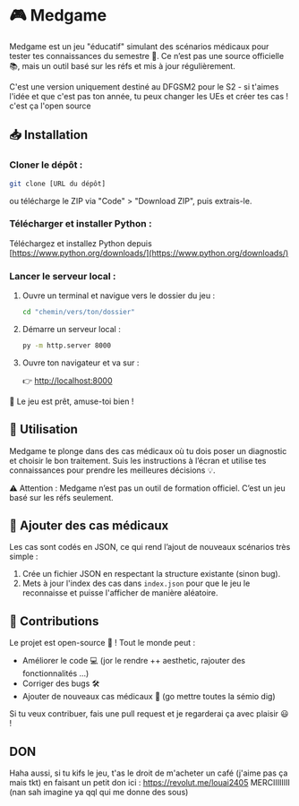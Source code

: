 # 🎮 Medgame

Medgame est un jeu "éducatif" simulant des scénarios médicaux pour tester tes connaissances du semestre 🏥. Ce n’est pas une source officielle 📚, mais un outil basé sur les réfs et mis à jour régulièrement.

C'est une version uniquement destiné au DFGSM2 pour le S2 - si t'aimes l'idée et que c'est pas ton année, tu peux changer les UEs et créer tes cas ! c'est ça l'open source

## 📥 Installation

### Cloner le dépôt :

```bash
git clone [URL du dépôt]
```

ou télécharge le ZIP via "Code" > "Download ZIP", puis extrais-le.

### Télécharger et installer Python :

Téléchargez et installez Python depuis [https://www.python.org/downloads/](https://www.python.org/downloads/)

### Lancer le serveur local :

1.  Ouvre un terminal et navigue vers le dossier du jeu :

    ```bash
    cd "chemin/vers/ton/dossier"
    ```
2.  Démarre un serveur local :

    ```bash
    py -m http.server 8000
    ```
3.  Ouvre ton navigateur et va sur :

    👉 [http://localhost:8000](http://localhost:8000)

🎉 Le jeu est prêt, amuse-toi bien !

## 🏥 Utilisation

Medgame te plonge dans des cas médicaux où tu dois poser un diagnostic et choisir le bon traitement. Suis les instructions à l’écran et utilise tes connaissances pour prendre les meilleures décisions 💡.

⚠ Attention : Medgame n’est pas un outil de formation officiel. C’est un jeu basé sur les réfs seulement.

## 📝 Ajouter des cas médicaux

Les cas sont codés en JSON, ce qui rend l’ajout de nouveaux scénarios très simple :

1.  Crée un fichier JSON en respectant la structure existante (sinon bug).
2.  Mets à jour l'index des cas dans `index.json` pour que le jeu le reconnaisse et puisse l'afficher de manière aléatoire.

## 🤝 Contributions

Le projet est open-source 🚀 ! Tout le monde peut :

*   Améliorer le code 💻 (jor le rendre ++ aesthetic, rajouter des fonctionnalités ...)
*   Corriger des bugs 🛠
*   Ajouter de nouveaux cas médicaux 📑 (go mettre toutes la sémio dig)

Si tu veux contribuer, fais une pull request et je regarderai ça avec plaisir 😃 !

## DON 

Haha aussi, si tu kifs le jeu, t'as le droit de m'acheter un café (j'aime pas ça mais tkt) en faisant un petit don ici : https://revolut.me/louai2405  MERCIIIIIIII (nan sah imagine ya qql qui me donne des sous)
